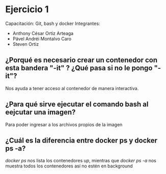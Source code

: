# Ejercicio 1
Capacitación: Git, bash y docker
Integrantes:
 - Anthony César Ortiz Arteaga
 - Pável Andréi Montalvo Caro
 - Steven Ortiz


## ¿Porqué es necesario crear un contenedor con esta bandera "-it" ? ¿Qué pasa si no le pongo "-it"?

Nos ayuda a tener acceso al contenedor de manera interactiva.

## ¿Para qué sirve ejecutar el comando bash al eejcutar una imagen?

Para poder ingresar a los archivos propios de la imagen

## ¿Cuál es la diferencia entre docker ps y docker ps -a?

*docker ps* nos lista los contenedores *up*, mientras que *docker ps -a* nos muestra todos los contenedores así no estén en background

